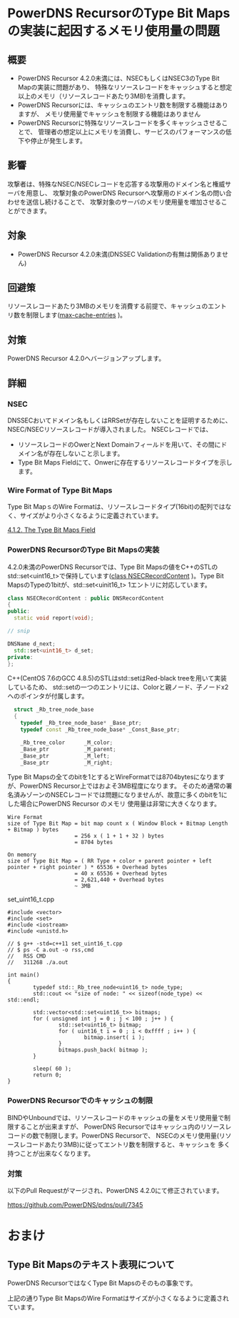 ﻿# PowerDNS RecursorのType Bit Mapsの実装に起因するメモリ使用量の問題

## 概要

* PowerDNS Recursor 4.2.0未満には、NSECもしくはNSEC3のType Bit Mapの実装に問題があり、
  特殊なリソースレコードをキャッシュすると想定以上のメモリ（リソースレコードあたり3MB)を消費します。
* PowerDNS Recursorには、キャッシュのエントリ数を制限する機能はありますが、
  メモリ使用量でキャッシュを制限する機能はありません
* PowerDNS Recursorに特殊なリソースレコードを多くキャッシュさせることで、
  管理者の想定以上にメモリを消費し、サービスのパフォーマンスの低下や停止が発生します。

## 影響

攻撃者は、特殊なNSEC/NSECレコードを応答する攻撃用のドメイン名と権威サーバを用意し、
攻撃対象のPowerDNS Recursorへ攻撃用のドメイン名の問い合わせを送信し続けることで、
攻撃対象のサーバのメモリ使用量を増加させることができます。

## 対象

* PowerDNS Recursor 4.2.0未満(DNSSEC Validationの有無は関係ありません)

## 回避策

リソースレコードあたり3MBのメモリを消費する前提で、キャッシュのエントリ数を制限します([max-cache-entries](https://doc.powerdns.com/recursor/settings.html#setting-max-cache-entries) )。

## 対策

PowerDNS Recursor 4.2.0へバージョンアップします。

## 詳細

### NSEC

DNSSECおいてドメイン名もしくはRRSetが存在しないことを証明するために、NSEC/NSECリソースレコードが導入されました。
NSECレコードでは、

* リソースレコードのOwerとNext Domainフィールドを用いて、その間にドメイン名が存在しないこと示します。
* Type Bit Maps Fieldにて、Onwerに存在するリソースレコードタイプを示します。

### Wire Format of Type Bit Maps

Type Bit MapｓのWire Formatは、リソースレコードタイプ(16bit)の配列ではなく、サイズがより小さくなるように定義されています。

[4.1.2.  The Type Bit Maps Field](https://tools.ietf.org/html/rfc4034#section-4.1.2)

### PowerDNS RecursorのType Bit Mapsの実装

4.2.0未満のPowerDNS Recursorでは、Type Bit Mapsの値をC++のSTLのstd::set<uint16_t>で保持しています([class NSECRecordContent](https://github.com/PowerDNS/pdns/blob/rec-4.1.14/pdns/dnsrecords.hh#L506) )。Type Bit MapsのTypeの1bitが、std::set<uinit16_t>
1エントリに対応しています。


```c++
class NSECRecordContent : public DNSRecordContent
{
public:
  static void report(void);

// snip

DNSName d_next;
  std::set<uint16_t> d_set;
private:
};
```

C++(CentOS 7.6のGCC 4.8.5)のSTLはstd::setはRed-black treeを用いて実装しているため、
std::setの一つのエントリには、Colorと親ノード、子ノードx2へのポインタが付属します。

```c++
  struct _Rb_tree_node_base
  {
    typedef _Rb_tree_node_base* _Base_ptr;
    typedef const _Rb_tree_node_base* _Const_Base_ptr;

    _Rb_tree_color      _M_color;
    _Base_ptr           _M_parent;
    _Base_ptr           _M_left;
    _Base_ptr           _M_right;
```

Type Bit Mapsの全てのbitを1とするとWireFormatでは8704bytesになりますが、PowerDNS Recursor上ではおよそ3MB程度になります。
そのため通常の署名済みゾーンのNSECレコードでは問題になりませんが、故意に多くのbitを1にした場合にPowerDNS Recursor のメモリ
使用量は非常に大きくなります。

```text
Wire Format
size of Type Bit Map = bit map count x ( Window Block + Bitmap Length + Bitmap ) bytes
                     = 256 x ( 1 + 1 + 32 ) bytes
                     = 8704 bytes

On memory
size of Type Bit Map = ( RR Type + color + parent pointer + left pointer + right pointer ) * 65536 + Overhead bytes
                     = 40 x 65536 + Overhead bytes
                     = 2,621,440 + Overhead bytes
                     ~ 3MB
```

set_uint16_t.cpp

```
#include <vector>
#include <set>
#include <iostream>
#include <unistd.h>

// $ g++ -std=c++11 set_uint16_t.cpp
// $ ps -C a.out -o rss,cmd
//   RSS CMD
//   311268 ./a.out

int main()
{
        typedef std::_Rb_tree_node<uint16_t> node_type;
        std::cout << "size of node: " << sizeof(node_type) << std::endl;

        std::vector<std::set<uint16_t>> bitmaps;
        for ( unsigned int j = 0 ; j < 100 ; j++ ) {
                std::set<uint16_t> bitmap;
                for ( uint16_t i = 0 ; i < 0xffff ; i++ ) {
                        bitmap.insert( i );
                }
                bitmaps.push_back( bitmap );
        }

        sleep( 60 );
        return 0;
}

```


### PowerDNS Recursorでのキャッシュの制限

BINDやUnboundでは、リソースレコードのキャッシュの量をメモリ使用量で制限することが出来ますが、
PowerDNS Recursorではキャッシュ内のリソースレコードの数で制限します。PowerDNS Recursorで、
NSECのメモリ使用量(リソースレコードあたり3MB)に従ってエントリ数を制限すると、キャッシュを
多く持つことが出来なくなります。


### 対策

以下のPull Requestがマージされ、PowerDNS 4.2.0にて修正されています。

https://github.com/PowerDNS/pdns/pull/7345


# おまけ

## Type Bit Mapsのテキスト表現について

PowerDNS RecursorではなくType Bit Mapsのそのもの事象です。

上記の通りType Bit MapsのWire Formatはサイズが小さくなるように定義されています。

